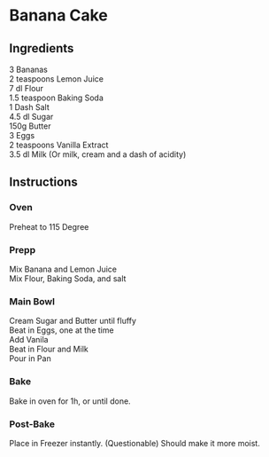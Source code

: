 # Banana Cake

## Ingredients 
3 Bananas \
2 teaspoons Lemon Juice\
7 dl Flour\
1.5 teaspoon Baking Soda\
1 Dash Salt\
4.5 dl Sugar\
150g Butter\
3 Eggs\
2 teaspoons Vanilla Extract\
3.5 dl Milk (Or milk, cream and a dash of acidity)


## Instructions
### Oven 
Preheat to 115 Degree
### Prepp
Mix Banana and Lemon Juice\
Mix Flour, Baking Soda, and salt
### Main Bowl
Cream Sugar and Butter until fluffy\
Beat in Eggs, one at the time\
Add Vanila\
Beat in Flour and Milk\
Pour in Pan
### Bake
Bake in oven for 1h, or until done.
### Post-Bake
Place in Freezer instantly. (Questionable) Should make it more moist.
